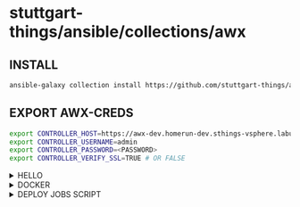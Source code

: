 # stuttgart-things/ansible/collections/awx

## INSTALL

```bash
ansible-galaxy collection install https://github.com/stuttgart-things/ansible/releases/download/sthings-awx-25.4.800.tar.gz/sthings-awx-25.4.800.tar.gz -f
```

## EXPORT AWX-CREDS

```bash
export CONTROLLER_HOST=https://awx-dev.homerun-dev.sthings-vsphere.labul.sva.de
export CONTROLLER_USERNAME=admin
export CONTROLLER_PASSWORD=<PASSWORD>
export CONTROLLER_VERIFY_SSL=TRUE # OR FALSE
```

<details><summary>HELLO</summary>

```bash
ansible-playbook sthings.awx.hello_awx -vv
```
</details>

<details><summary>DOCKER</summary>

docker deployment awx job template w/ survey

```bash
ansible-playbook sthings.awx.docker -vv
```

</details>

<details><summary>DEPLOY JOBS SCRIPT</summary>

Replace/Add/Remove job names inside arr-Variable if you want to deploy specific jobs

```bash
export CONTROLLER_HOST=https://awx.<DOMAIN>.sva.de #EXAMPLE!
export CONTROLLER_USERNAME=admin #EXAMPLE!
export CONTROLLER_PASSWORD=<PASSWORD>

arr=("baseos" "golang" "nerdctl" "docker")
for i in ${!arr[@]};
do
  echo $i "${arr[i]}";
  ansible-playbook sthings.awx."${arr[i]}" -vv;
done
```


```bash
export CONTROLLER_HOST=https://awx.<DOMAIN>.sva.de #EXAMPLE!
export CONTROLLER_USERNAME=admin #EXAMPLE!
export CONTROLLER_PASSWORD=<PASSWORD>

arr=("set_stats" "render_upload_template" "get_execute_terraform" "create_vm_workflow")
for i in ${!arr[@]};
do
  echo $i "${arr[i]}";
  ansible-playbook sthings.awx."${arr[i]}" -vv;
done
```

</details>
